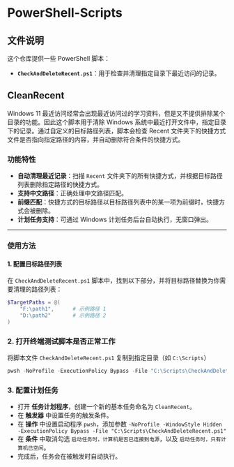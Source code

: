 # PowerShell-Scripts

## 文件说明

这个仓库提供一些 PowerShell 脚本：

- **`CheckAndDeleteRecent.ps1`**：用于检查并清理指定目录下最近访问的记录。

## CleanRecent

Windows 11 最近访问经常会出现最近访问过的学习资料，但是又不提供排除某个目录的功能。因此这个脚本用于清除 Windows 系统中最近打开文件中，指定目录下的记录。通过自定义的目标路径列表，脚本会检查 Recent 文件夹下的快捷方式文件是否指向指定路径的内容，并自动删除符合条件的快捷方式。

### 功能特性

- **自动清理最近记录**：扫描 `Recent` 文件夹下的所有快捷方式，并根据目标路径列表删除指定路径的快捷方式。
- **支持中文路径**：正确处理中文路径匹配。
- **前缀匹配**：快捷方式的目标路径以目标路径列表中的某一项为前缀时，快捷方式会被删除。
- **计划任务支持**：可通过 Windows 计划任务后台自动执行，无窗口弹出。

---

### 使用方法

#### 1. 配置目标路径列表

在 `CheckAndDeleteRecent.ps1` 脚本中，找到以下部分，并将目标路径替换为你需要清理的路径列表：

```powershell
$TargetPaths = @(
    "F:\path1",      # 示例路径 1
    "D:\path2"       # 示例路径 2
)
```

### 2. 打开终端测试脚本是否正常工作

将脚本文件 `CheckAndDeleteRecent.ps1` 复制到指定目录（如 `C:\Scripts`）

```powershell
pwsh -NoProfile -ExecutionPolicy Bypass -File "C:\Scripts\CheckAndDeleteRecent.ps1"
```

### 3. 配置计划任务

- 打开 **任务计划程序**，创建一个新的基本任务命名为 `CleanRecent`。
- 在 **触发器** 中设置任务的触发条件。
- 在 **操作** 中设置启动程序 `pwsh`，添加参数 `-NoProfile -WindowStyle Hidden -ExecutionPolicy Bypass -File "C:\Scripts\CheckAndDeleteRecent.ps1"`
- 在 **条件** 中取消勾选 `启动任务时，计算机是否已连接到电源`，以及 `启动任务时，只有计算机已空闲`。
- 完成后，任务会在被触发时自动执行。
